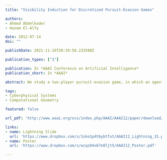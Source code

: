 ```yaml
---
title: "Visibility Induction for Discretized Pursuit-Evasion Games"

authors:
- Ahmed Abdelkader
- Hazem El-Alfy

date: 2012-07-14
doi: ""

publishDate: 2021-11-19T20:39:58.233580Z

publication_types: ["1"]

publication: In *AAAI Conference on Artificial Intelligence*
publication_short: In *AAAI*

abstract: We study a two-player pursuit-evasion game, in which an agent moving amongst obstacles is to be maintained within "sight" of a pursuing robot. Using a discretization of the environment, our main contribution is to design an efficient algorithm that decides, given initial positions of both pursuer and evader, if the evader can take any moving strategy to go out of sight of the pursuer at any time instant. If that happens, we say that the evader wins the game. We analyze the algorithm, present several optimizations and show results for different environments. For situations where the evader cannot win, we compute, in addition, a pursuit strategy that keeps the evader within sight, for every strategy the evader can take. Finally, if it is determined that the evader wins, we compute its optimal escape trajectory and the corresponding optimal pursuit trajectory.

tags:
- Cyberphysical Systems
- Computational Geometry

featured: false

url_pdf: 'http://www.aaai.org/ocs/index.php/AAAI/AAAI12/paper/download/5178/5360'

links:
- name: Lightning Slide
  url: 'https://www.dropbox.com/s/1sko1p4t6ybtfut/AAAI12_Lightning_31.pdf'
- name: Poster
  url: 'https://www.dropbox.com/s/wcqz84x67e0ljt5/AAAI12_Poster.pdf'

---
```



